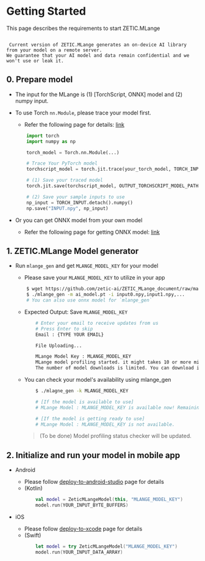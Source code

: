 # Getting Started

This page describes the requirements to start ZETIC.MLange

```{admonition} Beta version notification

 Current version of ZETIC.MLange generates an on-device AI library from your model on a remote server.
We guarantee that your AI model and data remain confidential and we won't use or leak it.

```

## 0. Prepare model

- The input for the MLange is (1) [TorchScript, ONNX] model and (2) numpy input.
- To use Torch `nn.Module`, please trace your model first.
    - Refer the following page for details: [link](https://pytorch.org/docs/stable/generated/torch.jit.save.html)

    ``` python
        import torch
        import numpy as np

        torch_model = Torch.nn.Module(...)

        # Trace Your PyTorch model
        torchscript_model = torch.jit.trace(your_torch_model, TORCH_INPUTS)

        # (1) Save your traced model
        torch.jit.save(torchscript_model, OUTPUT_TORCHSCRIPT_MODEL_PATH)

        # (2) Save your sample inputs to use
        np_input = TORCH_INPUT.detach().numpy()
        np.save("INPUT.npy", np_input)

    ```
- Or you can get ONNX model from your own model
    - Refer the following page for getting ONNX model: [link](https://github.com/onnx/tutorials#converting-to-onnx-format)



## 1. ZETIC.MLange Model generator

- Run `mlange_gen` and get `MLANGE_MODEL_KEY` for your model
    - Please save your `MLANGE_MODEL_KEY` to utilize in your app

    ``` bash
        $ wget https://github.com/zetic-ai/ZETIC_MLange_document/raw/main/bin/mlange_gen
        $ ./mlange_gen -m ai_model.pt -i input0.npy,input1.npy,...
        # You can also use onnx model for `mlange_gen`
    
    ```
        
    - Expected Output: Save `MLANGE_MODEL_KEY`

        ``` bash     
            # Enter your email to receive updates from us
            # Press Enter to skip
            Email : {TYPE YOUR EMAIL}

            File Uploading...

            MLange Model Key : MLANGE_MODEL_KEY
            MLange model profiling started. it might takes 10 or more minutes.
            The number of model downloads is limited. You can download it 5 times during the trial.

        ```
    
    - You can check your model's availability using mlange_gen 

        ``` bash
            $ ./mlagne_gen -k MLANGE_MODEL_KEY
        
            # [If the model is available to use]
            # MLange Model : MLANGE_MODEL_KEY is available now! Remaining download count : 5

            # [If the model is getting ready to use]
            # MLange Model : MLANGE_MODEL_KEY is not available.
        ```

        > (To be done) Model profiling status checker will be updated.


## 2. Initialize and run your model in mobile app
- Android
  - Please follow [deploy-to-android-studio](https://zetic-ai.github.io/ZETIC_MLange_document/android/deploy-to-android-studio.html) page for details
  - (Kotlin)
    ``` kotlin
        val model = ZeticMLangeModel(this, "MLANGE_MODEL_KEY")
        model.run(YOUR_INPUT_BYTE_BUFFERS)
    ```

- iOS
  - Please follow [deploy-to-xcode](https://zetic-ai.github.io/ZETIC_MLange_document/ios/deploy-to-xcode.html) page for details
  - (Swift)
    ``` swift
        let model = try ZeticMLangeModel("MLANGE_MODEL_KEY")
        model.run(YOUR_INPUT_DATA_ARRAY)
    ```


